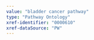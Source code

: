 ```yaml
---
value: "bladder cancer pathway"
type: "Pathway Ontology"
xref-identifier: "0000610"
xref-dataSource: "PW"
---
```

